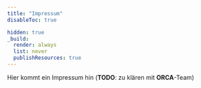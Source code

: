 ```yaml
---
title: "Impressum"
disableToc: true

hidden: true
_build:
  render: always
  list: never
  publishResources: true
---
```



Hier kommt ein Impressum hin (**TODO**: zu klären mit **ORCA**-Team)

